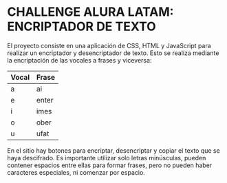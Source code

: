 # CHALLENGE ALURA LATAM: ENCRIPTADOR DE TEXTO

El proyecto consiste en una aplicación de CSS, HTML y JavaScript para realizar un encriptador y desencriptador de texto. Esto se realiza mediante la encriptación de las vocales a frases y viceversa:

|Vocal|Frase|
|-----|-----|
|a|ai|
|e|enter|
|i|imes|
|o|ober|
|u|ufat|

En el sitio hay botones para encriptar, desencriptar y copiar el texto que se haya descifrado. Es importante utilizar solo letras minúsculas, pueden contener espacios entre ellas para formar frases, pero no pueden haber caracteres especiales, ni comenzar por espacio.
